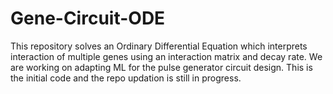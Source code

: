 # Gene-Circuit-ODE
This repository solves an Ordinary Differential Equation which interprets interaction of multiple genes using an interaction matrix and decay rate.
We are working on adapting ML for the pulse generator circuit design.
This is the initial code and the repo updation is still in progress.
